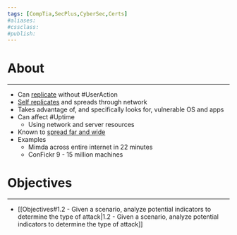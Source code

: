 ```yaml
---
tags: [CompTia,SecPlus,CyberSec,Certs]
#aliases:
#cssclass:
#publish:
---
```


# About
---
- Can <u>replicate</u> without #UserAction
- <u>Self replicates</u> and spreads through network
- Takes advantage of, and specifically looks for, vulnerable OS and apps
- Can affect #Uptime
	- Using network and server resources
- Known to <u>spread far and wide</u>
- Examples
	- Mimda across entire internet in 22 minutes
	- ConFickr 9 - 15 million machines

# Objectives
---
- [[Objectives#1.2 - Given a scenario, analyze potential indicators to determine the type of attack|1.2 - Given a scenario, analyze potential indicators to determine the type of attack]]